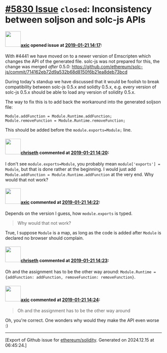 # [\#5830 Issue](https://github.com/ethereum/solidity/issues/5830) `closed`: Inconsistency between soljson and solc-js APIs

#### <img src="https://avatars.githubusercontent.com/u/20340?v=4" width="50">[axic](https://github.com/axic) opened issue at [2019-01-21 14:17](https://github.com/ethereum/solidity/issues/5830):

With #4441 we have moved on to a newer version of Emscripten which changes the API of the generated file. solc-js was not prepared for this, the change was merged *after* 0.5.0: https://github.com/ethereum/solc-js/commit/714162eb72d9a532b68d8150f6b21ea8deb73bcd

During today's standup we have discussed that it would be foolish to break compatibility between solc-js 0.5.x and solidty 0.5.x, e.g. every version of solc-js 0.5.x should be able to load any version of solidity 0.5.x.

The way to fix this is to add back the workaround into the generated soljson file:
```
Module.addFunction = Module.Runtime.addFunction;
Module.removeFunction = Module.Runtime.removeFunction;
```

This should be added before the `module.exports=Module;` line.

#### <img src="https://avatars.githubusercontent.com/u/9073706?v=4" width="50">[chriseth](https://github.com/chriseth) commented at [2019-01-21 14:20](https://github.com/ethereum/solidity/issues/5830#issuecomment-456089679):

I don't see `module.exports=Module`, you probably mean `module['exports'] = Module`, but that is done rather at the beginning. I would just add `Module.addFunction = Module.Runtime.addFunction` at the very end. Why would that not work?

#### <img src="https://avatars.githubusercontent.com/u/20340?v=4" width="50">[axic](https://github.com/axic) commented at [2019-01-21 14:22](https://github.com/ethereum/solidity/issues/5830#issuecomment-456090166):

Depends on the version I guess, how `module.exports` is typed.

> Why would that not work?

True, I suppose `Module` is a map, as long as the code is added after `Module` is declared no browser should complain.

#### <img src="https://avatars.githubusercontent.com/u/9073706?v=4" width="50">[chriseth](https://github.com/chriseth) commented at [2019-01-21 14:23](https://github.com/ethereum/solidity/issues/5830#issuecomment-456090495):

Oh and the assignment has to be the other way around: `Module.Runtime = {addFunction: addFunction, removeFunction: removeFunction}`.

#### <img src="https://avatars.githubusercontent.com/u/20340?v=4" width="50">[axic](https://github.com/axic) commented at [2019-01-21 14:24](https://github.com/ethereum/solidity/issues/5830#issuecomment-456090901):

> Oh and the assignment has to be the other way around

Oh, you're correct. One wonders why would they make the API even worse :)


-------------------------------------------------------------------------------



[Export of Github issue for [ethereum/solidity](https://github.com/ethereum/solidity). Generated on 2024.12.15 at 06:45:24.]
